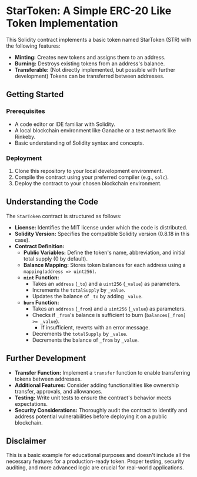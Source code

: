# StarToken: A Simple ERC-20 Like Token Implementation

This Solidity contract implements a basic token named StarToken (STR) with the following features:

* **Minting:** Creates new tokens and assigns them to an address.
* **Burning:** Destroys existing tokens from an address's balance.
* **Transferable:** (Not directly implemented, but possible with further development) Tokens can be transferred between addresses.

## Getting Started

### Prerequisites

* A code editor or IDE familiar with Solidity.
* A local blockchain environment like Ganache or a test network like Rinkeby.
* Basic understanding of Solidity syntax and concepts.

### Deployment

1. Clone this repository to your local development environment.
2. Compile the contract using your preferred compiler (e.g., `solc`).
3. Deploy the contract to your chosen blockchain environment.

## Understanding the Code

The `StarToken` contract is structured as follows:

- **License:** Identifies the MIT license under which the code is distributed.
- **Solidity Version:** Specifies the compatible Solidity version (0.8.18 in this case).
- **Contract Definition:**
   - **Public Variables:** Define the token's name, abbreviation, and initial total supply (0 by default).
   - **Balance Mapping:** Stores token balances for each address using a `mapping(address => uint256)`.
   - **`mint` Function:**
     - Takes an `address` (`_to`) and a `uint256` (`_value`) as parameters.
     - Increments the `totalSupply` by `_value`.
     - Updates the balance of `_to` by adding `_value`.
   - **`burn` Function:**
     - Takes an `address` (`_from`) and a `uint256` (`_value`) as parameters.
     - Checks if `_from`'s balance is sufficient to burn (`balances[_from] >= _value`).
       - If insufficient, reverts with an error message.
     - Decrements the `totalSupply` by `_value`.
     - Decrements the balance of `_from` by `_value`.

## Further Development

- **Transfer Function:** Implement a `transfer` function to enable transferring tokens between addresses.
- **Additional Features:** Consider adding functionalities like ownership transfer, approvals, and allowances.
- **Testing:** Write unit tests to ensure the contract's behavior meets expectations.
- **Security Considerations:** Thoroughly audit the contract to identify and address potential vulnerabilities before deploying it on a public blockchain.

## Disclaimer

This is a basic example for educational purposes and doesn't include all the necessary features for a production-ready token. Proper testing, security auditing, and more advanced logic are crucial for real-world applications.
